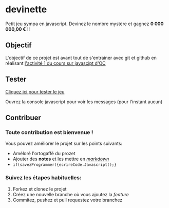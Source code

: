 # devinette
Petit jeu sympa en javascript. Devinez le nombre mystère et gagnez **0 000 000,00 €** !!

## Objectif
L'objectif de ce projet est avant tout de s'entrainer avec git et github en réalisant [l'activité 1 du cours sur javascipt d'OC](http://exercices.openclassrooms.com/assessment/instructions/282299)

## Tester
[Cliquez ici pour tester le jeu](https://htmlpreview.github.io/?https://github.com/irmiaw/devinette/blob/master/html/devinette.html)

Ouvrez la console javascript pour voir les messages (pour l'instant aucun)

## Contribuer
### Toute contribution est bienvenue !
Vous pouvez améliorer le projet sur les points suivants:
- Améloré l'ortogaffé du prozet
- Ajouter des **notes** et les mettre en [_markdown_](https://openclassrooms.com/courses/redigez-en-markdown)
- `if(savezProgrammer){ecrireCode.Javascript();}`

### Suivez les étapes habituelles:
1) Forkez et clonez le projet
2) Créez une nouvelle branche où vous ajoutez la _feature_
3) Commitez, pushez et pull requestez votre branchez

